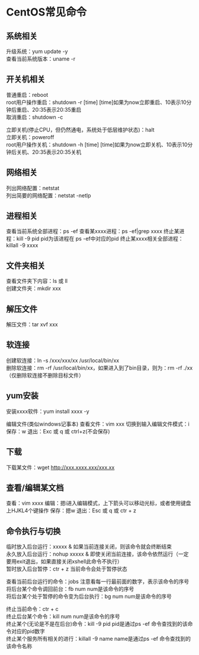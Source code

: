 # CentOS常见命令


## 系统相关

升级系统：yum update -y  
查看当前系统版本：uname -r  


## 开关机相关
普通重启：reboot  
root用户操作重启：shutdown -r [time]  [time]如果为now立即重启、10表示10分钟后重启、20:35表示20:35重启  
取消重启：shutdown -c  

立即关机(停止CPU，但仍然通电，系统处于低层维护状态)：halt  
立即关机：poweroff  
root用户操作关机：shutdown -h [time]  [time]如果为now立即关机、10表示10分钟后关机、20:35表示20:35关机  


## 网络相关
列出网络配置：netstat  
列出简要的网络配置：netstat -netlp  

## 进程相关
查看当前系统全部进程：ps -ef
查看某xxxx进程：ps -ef|grep xxxx
终止某进程：kill -9 pid  pid为该进程在 ps -ef中对应的pid
终止某xxxx相关全部进程：killall -9 xxxx  


## 文件夹相关
查看文件夹下内容：ls 或 ll  
创建文件夹：mkdir xxx  


## 解压文件
解压文件：tar xvf xxx


## 软连接
创建软连接：ln -s /xxx/xxx/xx /usr/local/bin/xx  
删除软连接：rm -rf /usr/local/bin/xx，如果进入到了bin目录，则为：rm -rf ./xx （仅删除软连接不删除目标文件）


## yum安装
安装xxxx软件：yum install xxxx -y

编辑文件(类似windows记事本)
查看文件：vim xxx
切换到输入编辑文件模式：i
保存：w
退出：Exc 或 q 或 ctrl+z(不会保存)


## 下载
下载某文件：wget http://xxx.xxxx.xxx/xxx.xx


## 查看/编辑某文档
查看：vim xxxx
编辑：摁i进入编辑模式，上下箭头可以移动光标，或者使用键盘上HJKL4个键操作
保存：摁w
退出：Esc 或 q 或 ctr + z


## 命令执行与切换

临时放入后台运行：xxxxx &  如果当前连接关闭，则该命令就会终断结束  
永久放入后台运行：nohup xxxxx &  即使关闭当前连接，该命令依然运行（一定要用exit退出，如果直接关闭xshell此命令不执行）   
暂时放入后台暂停：ctr + z 当前命令会处于暂停状态  

查看当前后台运行的命令：jobs  注意看每一行最前面的数字，表示该命令的序号  
将后台某个命令调回前台：fb num  num是该命令的序号  
将后台某个处于暂停的命令变为后台执行：bg num  num是该命令的序号  

终止当前命令：ctr + c  
终止后台某个命令：kill num  num是该命令的序号  
终止某个(无论是不是在后台)命令：kill -9 pid  pid是通过ps -ef 命令查找到的该命令对应的pid数字  
终止某个服务所有相关的进行：killall -9 name  name是通过ps -ef 命令查找到的该命令名称  
